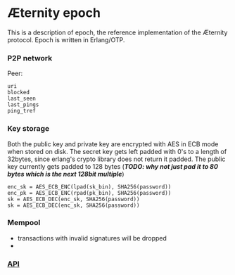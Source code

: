 # Æternity epoch

This is a description of epoch, the reference implementation
of the Æternity protocol. Epoch is written in Erlang/OTP.

### P2P network

Peer:

```
uri
blocked
last_seen
last_pings
ping_tref
```

### Key storage

Both the public key and private key are encrypted with AES in ECB mode when stored on disk.
The secret key gets left padded with 0's to a length of 32bytes, since erlang's crypto library does not return it padded.
The public key currently gets padded to 128 bytes (***TODO: why not just pad it to 80 bytes which is the next 128bit multiple***)


```
enc_sk = AES_ECB_ENC(lpad(sk_bin), SHA256(password))
enc_pk = AES_ECB_ENC(rpad(pk_bin), SHA256(password))
sk = AES_ECB_DEC(enc_sk, SHA256(password))
sk = AES_ECB_DEC(enc_sk, SHA256(password))
```

### Mempool

- transactions with invalid signatures will be dropped
-

### [API](./epoch_api/epoch_api.md)
